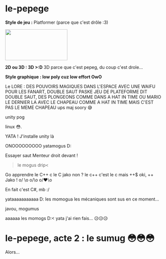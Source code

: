 # le-pepege

**Style de jeu :** 
Platformer (parce que c'est drôle :3)

<img src="https://zupimages.net/up/21/49/1fhu.gif" width="200" height="100" />

**2D ou 3D : 3D >:D**
3D parce que c'est pepeg, du coup c'est drole...

**Style graphique : low poly cuz low effort OwO**
    
Le LORE :
DES POUVOIRS MAGIQUES DANS L'ESPACE AVEC UNE WAIFU POUR LES FANART, DOUBLE SAUT PASKE JEU DE PLATEFORME DIT DOUBLE SAUT, DES PLONGEONS COMME DANS A HAT IN TIME OU MARIO LE DERNIER LA AVEC LE CHAPEAU COMME A HAT IN TIME MAIS C'EST PAS LE MEME CHAPEAU
ups maj soory 😅

unity pog

linux 😳.

YATA ! J'installe unity là

ONOOOOOOOOO yatamogus D:

Essayer saut
Menteur droit devant !

>le mogus drip< 

Go apprendre le C++
c le C jako non ?
le c++ c'est le c mais ++$
oki, ++ Jako !
o/
\o
o/\o
o/❤️\o

En fait c'est C#, mb :/

yataaaaaaaaaaa D: les momogua les mécaniques sont sus en ce moment...

javou, mogumus

aaaaaa les momogs D:<
yata j'ai rien fais... 😥😥😥

# le-pepege, acte 2 : le sumug 😳😳😳

Alors...